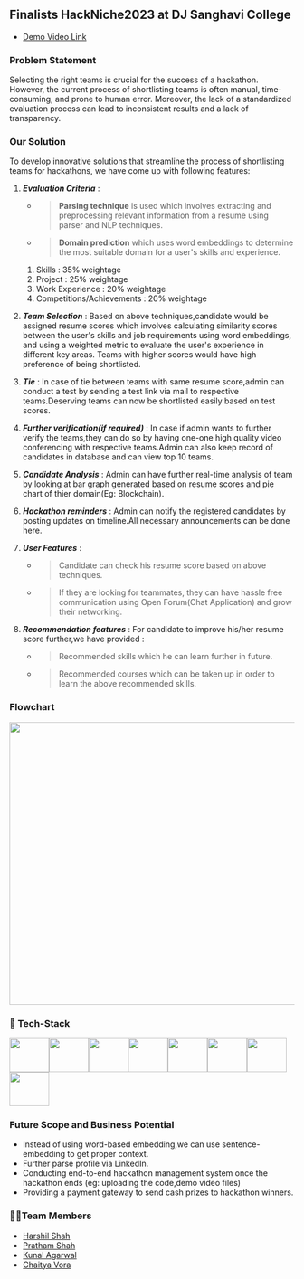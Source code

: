 ## Finalists HackNiche2023 at DJ Sanghavi College

- <a href="https://drive.google.com/file/d/1iwQggnBCmA-JYZHykApN1dEF8PyTK-A_/view?usp=sharing" title="Demo Video Link">Demo Video Link</a>
### Problem Statement
Selecting the right teams is crucial for the success of a hackathon. However, the current process of shortlisting teams is often manual, time-consuming, and prone to human error. Moreover, the lack of a standardized evaluation process can lead to inconsistent results and a lack of transparency. 

### Our Solution
To develop innovative solutions that streamline the process of shortlisting teams for hackathons, we have come up with following features: 
1. ***Evaluation Criteria*** : 
     - > **Parsing technique** is used which involves extracting and preprocessing relevant information from a resume using parser and NLP techniques.
     - > **Domain prediction** which uses word embeddings to determine the most suitable domain for a user's skills and experience.
     1. Skills : 35% weightage
     2. Project : 25% weightage
     3. Work Experience : 20% weightage
     4. Competitions/Achievements : 20% weightage

2. ***Team Selection*** : Based on above techniques,candidate would be assigned resume scores which involves calculating similarity scores between the user's skills and job requirements using word embeddings, and using a weighted metric to evaluate the user's experience in different key areas. Teams with higher scores would have high preference of being shortlisted.
3. ***Tie*** : In case of tie between teams with same resume score,admin can conduct a test by sending a test link via mail to respective teams.Deserving teams can now be shortlisted easily based on test scores.
4. ***Further verification(if required)*** : In case if admin wants to further verify the teams,they can do so by having one-one high quality video conferencing with respective teams.Admin can also keep record of candidates in database and can view top 10 teams.
5. ***Candidate Analysis*** : Admin can have further real-time analysis of team by looking at bar graph generated based on resume scores and pie chart of thier domain(Eg: Blockchain).
6. ***Hackathon reminders*** : Admin can notify the registered candidates by posting updates on timeline.All necessary announcements can be done here.
7. ***User Features*** : 
    - > Candidate can check his resume score based on above techniques.
    - > If they are looking for teammates, they can have hassle free communication using Open Forum(Chat Application) and grow their networking.
8. ***Recommendation features*** : For candidate to improve his/her resume score further,we have provided :
    - > Recommended skills which he can learn further in future.
    - > Recommended courses which can be taken up in order to learn the above recommended skills.

### Flowchart
<img src="https://user-images.githubusercontent.com/90527884/219830196-ea43ac92-b8c7-433b-b501-00a39daa58ec.png" width="1000" height="500">

### 🤖 Tech-Stack

<img src="https://user-images.githubusercontent.com/90527884/219973181-9fe26670-d42c-4c98-8b1b-0756b94fb9fa.png" width="70px" height="60px"><img src="https://user-images.githubusercontent.com/90527884/219831208-aa7c6858-7d09-42b6-95bf-edf510d993c8.png" width="70px" height="60px"><img src="https://user-images.githubusercontent.com/90527884/219831590-d2a46dc0-f0b1-44aa-9636-ac56824b1751.png" width="70px" height="60px"><img src="https://user-images.githubusercontent.com/90527884/219831755-6e289787-a60f-416d-8603-9a5009aea6bb.png" width="70px" height="60px"><img src="https://user-images.githubusercontent.com/90527884/219831924-cf98279d-0e34-4b7c-8eb9-77a96dfacf47.png" width="70px" height="60px"><img src="https://user-images.githubusercontent.com/90527884/219832089-bebb97d6-d6fc-4896-93e9-7f6685f09d4a.png" width="70px" height="60px"><img src="https://user-images.githubusercontent.com/90527884/219832241-22975dc9-eac2-4176-a655-d7cdc931413b.png" width="70px" height="60px"><img src="https://user-images.githubusercontent.com/90527884/219832697-79d0e836-bc89-4091-8061-76720e1b3a7f.png" width="70px" height="60px">

### Future Scope and Business Potential
- Instead of using word-based embedding,we can use sentence-embedding to get proper context.
- Further parse profile via LinkedIn.
- Conducting end-to-end hackathon management system once the hackathon ends (eg: uploading the code,demo video files)
- Providing a payment gateway to send cash prizes to hackathon winners.

### 👨‍💻Team Members
- [Harshil Shah](https://github.com/harshilshah99)
- [Pratham Shah](https://github.com/shahpratham)
- [Kunal Agarwal](https://github.com/KunalA18)
- [Chaitya Vora](https://github.com/vorachaitya)
